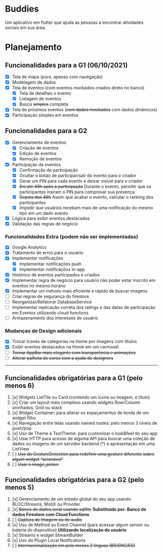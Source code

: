 # Buddies
Um aplicativo em flutter que ajuda as pessoas a encontrar atividades sociais em sua área.

# Planejamento

## Funcionalidades para a G1 (06/10/2021)
- [x] Tela de mapa (puro, apenas com navegação)
- [x] Modelagem de dados
- [x] Tela de eventos (com eventos mockados criados direto no banco)
  - [x] Tela de detalhes o evento
  - [x] Listagem de eventos
  - [x] Busca ~~simples~~ completa
- [x] Tela de próximos eventos (~~com dados mockados~~ com dados dinâmicos)
- [x] Participação simples em eventos

## Funcionalidades para a G2
- [x] Gerenciamento de eventos
  - [x] Criação de eventos
  - [x] Edição de eventos
  - [x] Remoção de eventos
- [x] Participação de eventos
  - [x] Confirmação de participação
  - [x] Ocultar o botão de participar/sair do evento para o criador
  - [x] Gerar um PIN para cada evento e deixar visível para o criador
  - [x] ~~Em até 48h após a participação~~ Durante o evento, permitir que os participantes insiram o PIN para comprovar sua presença
  - [x] ~~Depois das 48h~~ Assim que acabar o evento, calcular o ranking dos participantes
  - [x] Impedir que usuários recebam mais de uma notificação do mesmo tipo em um dado evento
- [x] Lógica para exibir eventos destacados
- [x] Validação das regras de negócio

### Funcionalidades Extra (podem não ser implementadas)
- [x] Google Analytics
- [x] Tratamento de erros para o usuário
- [x] Implementar notificações
  - [x] Implementar notificações push
  - [x] Implementar notificaçõos in-app
- [x] Histórico de eventos participados e criados
- [x] Implementar regra de negócio para usuário não poder estar inscrito em eventos no mesmo horário
- [x] Implementar um método mais eficiente e rápido de buscar imagens
- [ ] Criar regras de segurança do firestore
- [ ] Reorganizar/Refatorar DatabaseService
- [ ] Implementar replicação correta dos ratings e das datas de participação em Eventos utilizando cloud functions
- [ ] Armazenamento dos interesses do usuário

### Mudanças de Design adicionais
- [x] Trocar ícones de categorias na Home por imagens com títulos
- [x] Exibir eventos destacados na Home em um carrossel
- [ ] ~~Tornar AppBar mais elegante com transparência e animações~~
- [ ] ~~Alterar palheta de cores com a ajuda de designers~~

---

## Funcionalidades obrigatórias para a G1 (pelo menos 6)
1. [x] Widgets ListTile ou Card  (contendo um ícone ou imagem, e título)
2. [x] Criar um layout mais complexo usando widgets Row/Column aninhados, Grid ou stack
3. [x] Widget Container: para alterar os espaçamentos de borda de um widget filho
4. [x] Navegação entre telas usando named routes: pelo menos 3 níveis de push/pop
5. [x] Uso de Theme e TextTheme: para customizar o look&feel do seu app 
6. [x] Usar HTTP para acesso de alguma API para buscar uma coleção de dados ou imagens de um servidor backend (*) e apresentação em uma ListView
7. [ ] ~~Uso do GestureDetection para redefinir uma gesture diferente sobre algum widget “acionável”~~
8. [ ] ~~Usar o image_picker~~

## Funcionalidades obrigatórias para a G2 (pelo menos 5)
1. [x] Gerenciamento de um estado global do seu app usando BLOC/Streams, MobX ou Provider 
2. [x] ~~Banco de dados local usando sqflite~~ **Substituido por: Banco de dados Firestore com Cloud Functions**
3. [ ] ~~Captura de Imagem ou de audio~~
4. [x] Uso de Method ou Event Channel (para acessar algum sensor ou bateria do dispositivo) **Utilizando localização do usuário**
5. [x] Streams e widget StreamBuilder
6. [x] Uso do Plugin Local Notifications
7. [ ] ~~Internacionalização em pelo menos 2 línguas (BR/ENG/ES)~~